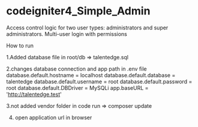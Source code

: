 # codeigniter4_Simple_Admin
Access control logic for two user types: administrators and super administrators.
Multi-user login with permissions

How to run

1.Added database file in root/db => talentedge.sql

2.changes  database connection and app path in .env file
database.default.hostname = localhost
 database.default.database = talentedge
 database.default.username = root
 database.default.password = root
 database.default.DBDriver = MySQLi
 app.baseURL = 'http://talentedge.test'

3.not added vendor folder in code run => composer update

4. open application url in browser

